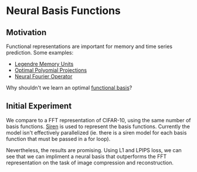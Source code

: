 # Neural Basis Functions

## Motivation
Functional representations are important for memory and time series prediction. Some examples:

* [Legendre Memory Units](https://papers.nips.cc/paper_files/paper/2019/hash/952285b9b7e7a1be5aa7849f32ffff05-Abstract.html)
* [Optimal Polyomial Projections](https://arxiv.org/abs/2008.07669)
* [Neural Fourier Operator](https://arxiv.org/abs/2010.08895)

Why shouldn't we learn an optimal [functional basis](https://en.wikipedia.org/wiki/Basis_function)?

## Initial Experiment
We compare to a FFT representation of CIFAR-10, using the same number of basis functions. [Siren](https://arxiv.org/abs/2006.09661) is used to represent the basis functions. Currently the model isn't effectively parallelized (ie. there is a siren model for each basis function that must be passed in a for loop).

Nevertheless, the results are promising. Using L1 and LPIPS loss, we can see that we can impliment a neural basis that outperforms the FFT representation on the task of image compression and reconstruction. 
